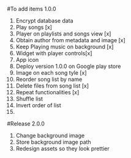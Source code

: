 #To add items 1.0.0
1. Encrypt database data
2. Play songs [x]
3. Player on playlists and songs view [x]
4. Obtain author from metadata and image [x]
5. Keep Playing music on background [x]
6. Widget with player controls[x]
7. App icon
8. Deploy version 1.0.0 on Google play store
9. Image on each song tyle [x]
10. Reorder song list by name
11. Delete files from song list [x]
12. Repeat functionalities [x]
13. Shuffle list
14. Invert order of list
15. 

#Release 2.0.0
1. Change background image 
2. Store background image path
3. Redesign assets so they look prettier